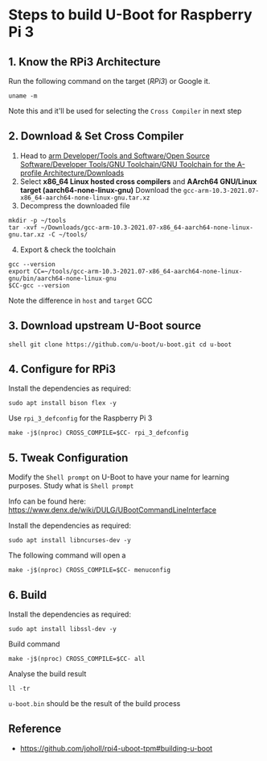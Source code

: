 # Steps to build U-Boot for Raspberry Pi 3

## 1. Know the RPi3 Architecture

Run the following command on the target (_RPi3_) or Google it.

```shell
uname -m
```

Note this and it'll be used for selecting the `Cross Compiler` in next step

## 2. Download & Set Cross Compiler

1. Head to [arm Developer/Tools and Software/Open Source Software/Developer Tools/GNU Toolchain/GNU Toolchain for the A-profile Architecture/Downloads](https://developer.arm.com/tools-and-software/open-source-software/developer-tools/gnu-toolchain/gnu-a/downloads)
2. Select **x86_64 Linux hosted cross compilers** and **AArch64 GNU/Linux target (aarch64-none-linux-gnu)**
   Download the `gcc-arm-10.3-2021.07-x86_64-aarch64-none-linux-gnu.tar.xz`
3. Decompress the downloaded file

```shell
mkdir -p ~/tools
tar -xvf ~/Downloads/gcc-arm-10.3-2021.07-x86_64-aarch64-none-linux-gnu.tar.xz -C ~/tools/
```

4. Export & check the toolchain

```shell
gcc --version
export CC=~/tools/gcc-arm-10.3-2021.07-x86_64-aarch64-none-linux-gnu/bin/aarch64-none-linux-gnu
$CC-gcc --version
```

Note the difference in `host` and `target` GCC

## 3. Download upstream U-Boot source

``shell
git clone https://github.com/u-boot/u-boot.git
cd u-boot
``

## 4. Configure for RPi3

Install the dependencies as required:

```shell
sudo apt install bison flex -y
```

Use `rpi_3_defconfig` for the Raspberry Pi 3

```shell
make -j$(nproc) CROSS_COMPILE=$CC- rpi_3_defconfig
```

## 5. Tweak Configuration

Modify the `Shell prompt` on U-Boot to have your name for learning purposes. Study what is `Shell prompt`

Info can be found here: https://www.denx.de/wiki/DULG/UBootCommandLineInterface

Install the dependencies as required:

```shell
sudo apt install libncurses-dev -y
```

The following command will open a

```shell
make -j$(nproc) CROSS_COMPILE=$CC- menuconfig
```

## 6. Build

Install the dependencies as required:

```shell
sudo apt install libssl-dev -y
```

Build command

```shell
make -j$(nproc) CROSS_COMPILE=$CC- all
```

Analyse the build result

```shell
ll -tr
```

`u-boot.bin` should be the result of the build process

## Reference

- https://github.com/joholl/rpi4-uboot-tpm#building-u-boot
